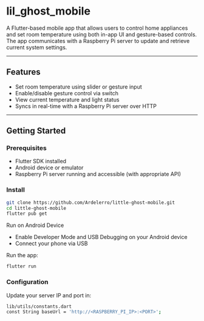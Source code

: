 # lil_ghost_mobile

A Flutter-based mobile app that allows users to control home appliances and set room temperature using both in-app UI and gesture-based controls. The app communicates with a Raspberry Pi server to update and retrieve current system settings.

---

## Features

- Set room temperature using slider or gesture input
- Enable/disable gesture control via switch
- View current temperature and light status
- Syncs in real-time with a Raspberry Pi server over HTTP

---

## Getting Started

### Prerequisites

- Flutter SDK installed
- Android device or emulator
- Raspberry Pi server running and accessible (with appropriate API)

### Install

```bash
git clone https://github.com/Ardelerro/little-ghost-mobile.git
cd little-ghost-mobile
flutter pub get
```

Run on Android Device
- Enable Developer Mode and USB Debugging on your Android device
- Connect your phone via USB

Run the app:

```bash
flutter run
```

### Configuration
Update your server IP and port in:

```bash
lib/utils/constants.dart
const String baseUrl = 'http://<RASPBERRY_PI_IP>:<PORT>';
```
